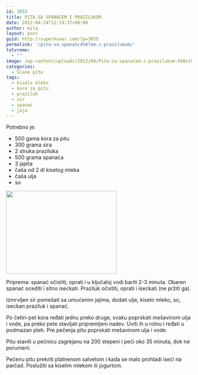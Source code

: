 ```yaml
---
id: 3055
title: PITA SA SPANAĆEM I PRAZILUKOM
date: 2012-04-24T12:19:37+00:00
author: mila
layout: post
guid: http://superkuvar.com/?p=3055
permalink: '/pita-sa-spana%c4%87em-i-prazilukom/'
totvreme:
  - ""
image: /wp-content/uploads/2012/04/Pita-sa-spanaćem-i-prazilukom-940x198.jpg
categories:
  - Slane pite
tags:
  - kiselo mleko
  - kore za pitu
  - praziluk
  - sir
  - spanać
  - jaja
---
```

Potrebno je:

  * 500 gama kora za pitu
  * 300 grama sira
  * 2 struka praziluka
  * 500 grama spanaća
  * 3 jajeta
  * čaša od 2 dl kiselog mleka
  * čaša ulja
  * so

<img class="alignnone size-medium wp-image-3056" title="Pita sa spanaćem i prazilukom" src="//superkuvar.com/wp-content/uploads/2012/04/Pita-sa-spana%C4%87em-i-prazilukom-300x225.jpg" alt="" width="300" height="225" /> 

Priprema: spanać očistiti, oprati i u ključaloj vodi bariti 2-3 minuta. Obaren spanać ocediti i sitno iseckati. Praziluk očistiti, oprati i iseckati (ne pržiti ga).

Izmrvljen sir pomešati sa umućenim jajima, dodati ulje, kiselo mleko, so, iseckan praziluk i spanać.

Po četiri-pet kora ređati jednu preko druge, svaku poprskati mešavinom ulja i vode, pa preko pete stavljati pripremljeni nadev. Uviti ih u rolnu i ređati u podmazan pleh. Pre pečenja pitu poprskati mešavinom ulja i vode.

Pitu staviti u pećnicu zagrejanu na 200 stepeni i peći oko 35 minuta, dok ne porumeni.

Pečenu pitu prekriti platnenom salvetom i kada se malo prohladi iseći na parčad. Poslužiti sa kiselim mlekom ili jogurtom.